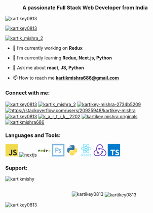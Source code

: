 <h3 align="center">A passionate Full Stack Web Developer from India</h3>

<p align="left"> <img src="https://komarev.com/ghpvc/?username=kartikey0813&label=Profile%20views&color=0e75b6&style=flat" alt="kartikey0813" /> </p>

<p align="left"> <a href="https://github.com/ryo-ma/github-profile-trophy"><img src="https://github-profile-trophy.vercel.app/?username=kartikey0813" alt="kartikey0813" /></a> </p>

<p align="left"> <a href="https://twitter.com/kartik_mishra_2" target="blank"><img src="https://img.shields.io/twitter/follow/kartik_mishra_2?logo=twitter&style=for-the-badge" alt="kartik_mishra_2" /></a> </p>

- 🔭 I’m currently working on **Redux**

- 🌱 I’m currently learning **Redux, Next.js, Python**

- 💬 Ask me about **react, JS, Python**

- 📫 How to reach me **kartikmishra686@gmail.com**

<h3 align="left">Connect with me:</h3>
<p align="left">
<a href="https://codepen.io/kartikey0813" target="blank"><img align="center" src="https://raw.githubusercontent.com/rahuldkjain/github-profile-readme-generator/master/src/images/icons/Social/codepen.svg" alt="kartikey0813" height="30" width="40" /></a>
<a href="https://twitter.com/kartik_mishra_2" target="blank"><img align="center" src="https://raw.githubusercontent.com/rahuldkjain/github-profile-readme-generator/master/src/images/icons/Social/twitter.svg" alt="kartik_mishra_2" height="30" width="40" /></a>
<a href="https://linkedin.com/in/kartikey-mishra-2734b5209" target="blank"><img align="center" src="https://raw.githubusercontent.com/rahuldkjain/github-profile-readme-generator/master/src/images/icons/Social/linked-in-alt.svg" alt="kartikey-mishra-2734b5209" height="30" width="40" /></a>
<a href="https://stackoverflow.com/users/https://stackoverflow.com/users/20925948/kartikey-mishra" target="blank"><img align="center" src="https://raw.githubusercontent.com/rahuldkjain/github-profile-readme-generator/master/src/images/icons/Social/stack-overflow.svg" alt="https://stackoverflow.com/users/20925948/kartikey-mishra" height="30" width="40" /></a>
<a href="https://codesandbox.com/kartikey0813" target="blank"><img align="center" src="https://raw.githubusercontent.com/rahuldkjain/github-profile-readme-generator/master/src/images/icons/Social/codesandbox.svg" alt="kartikey0813" height="30" width="40" /></a>
<a href="https://instagram.com/k_a_r_t_i_k__2202" target="blank"><img align="center" src="https://raw.githubusercontent.com/rahuldkjain/github-profile-readme-generator/master/src/images/icons/Social/instagram.svg" alt="k_a_r_t_i_k__2202" height="30" width="40" /></a>
<a href="https://www.youtube.com/c/kartikey mishra originals" target="blank"><img align="center" src="https://raw.githubusercontent.com/rahuldkjain/github-profile-readme-generator/master/src/images/icons/Social/youtube.svg" alt="kartikey mishra originals" height="30" width="40" /></a>
<a href="https://www.leetcode.com/kartikmishra686" target="blank"><img align="center" src="https://raw.githubusercontent.com/rahuldkjain/github-profile-readme-generator/master/src/images/icons/Social/leet-code.svg" alt="kartikmishra686" height="30" width="40" /></a>
</p>

<h3 align="left">Languages and Tools:</h3>
<p align="left"> <a href="https://developer.mozilla.org/en-US/docs/Web/JavaScript" target="_blank" rel="noreferrer"> <img src="https://raw.githubusercontent.com/devicons/devicon/master/icons/javascript/javascript-original.svg" alt="javascript" width="40" height="40"/> </a> <a href="https://nextjs.org/" target="_blank" rel="noreferrer"> <img src="https://cdn.worldvectorlogo.com/logos/nextjs-2.svg" alt="nextjs" width="40" height="40"/> </a> <a href="https://nodejs.org" target="_blank" rel="noreferrer"> <img src="https://raw.githubusercontent.com/devicons/devicon/master/icons/nodejs/nodejs-original-wordmark.svg" alt="nodejs" width="40" height="40"/> </a> <a href="https://www.photoshop.com/en" target="_blank" rel="noreferrer"> <img src="https://raw.githubusercontent.com/devicons/devicon/master/icons/photoshop/photoshop-line.svg" alt="photoshop" width="40" height="40"/> </a> <a href="https://www.python.org" target="_blank" rel="noreferrer"> <img src="https://raw.githubusercontent.com/devicons/devicon/master/icons/python/python-original.svg" alt="python" width="40" height="40"/> </a> <a href="https://reactjs.org/" target="_blank" rel="noreferrer"> <img src="https://raw.githubusercontent.com/devicons/devicon/master/icons/react/react-original-wordmark.svg" alt="react" width="40" height="40"/> </a> <a href="https://redux.js.org" target="_blank" rel="noreferrer"> <img src="https://raw.githubusercontent.com/devicons/devicon/master/icons/redux/redux-original.svg" alt="redux" width="40" height="40"/> </a> <a href="https://www.typescriptlang.org/" target="_blank" rel="noreferrer"> <img src="https://raw.githubusercontent.com/devicons/devicon/master/icons/typescript/typescript-original.svg" alt="typescript" width="40" height="40"/> </a> </p>

<h3 align="left">Support:</h3>
<p><a href="https://www.buymeacoffee.com/kartikmishy"> <img align="left" src="https://cdn.buymeacoffee.com/buttons/v2/default-yellow.png" height="50" width="210" alt="kartikmishy" /></a></p><br><br>

<p><img align="left" src="https://github-readme-stats.vercel.app/api/top-langs?username=kartikey0813&show_icons=true&locale=en&layout=compact" alt="kartikey0813" /></p>

<p>&nbsp;<img align="center" src="https://github-readme-stats.vercel.app/api?username=kartikey0813&show_icons=true&locale=en" alt="kartikey0813" /></p>

<p><img align="center" src="https://github-readme-streak-stats.herokuapp.com/?user=kartikey0813&" alt="kartikey0813" /></p>
